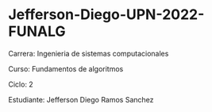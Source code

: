# Jefferson-Diego-UPN-2022-FUNALG
Carrera: Ingenieria de sistemas computacionales


Curso: Fundamentos de algoritmos


Ciclo: 2


Estudiante: Jefferson Diego Ramos Sanchez

